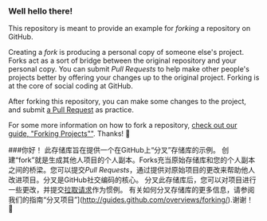 ### Well hello there!

This repository is meant to provide an example for *forking* a repository on GitHub.

Creating a *fork* is producing a personal copy of someone else's project. Forks act as a sort of bridge between the original repository and your personal copy. You can submit *Pull Requests* to help make other people's projects better by offering your changes up to the original project. Forking is at the core of social coding at GitHub.

After forking this repository, you can make some changes to the project, and submit [a Pull Request](https://github.com/octocat/Spoon-Knife/pulls) as practice.

For some more information on how to fork a repository, [check out our guide, "Forking Projects""](http://guides.github.com/overviews/forking/). Thanks! :sparkling_heart:


###你好！
此存储库旨在提供一个在GitHub上“分叉”存储库的示例。
创建“fork”就是生成其他人项目的个人副本。Forks充当原始存储库和您的个人副本之间的桥梁。您可以提交*Pull Requests*，通过提供对原始项目的更改来帮助他人改进项目。分叉是GitHub社交编码的核心。
分叉此存储库后，您可以对项目进行一些更改，并提交[拉取请求](https://github.com/octocat/Spoon-Knife/pulls)作为惯例。
有关如何分叉存储库的更多信息，请参阅我们的指南“分叉项目”](http://guides.github.com/overviews/forking/).谢谢！ :sparkling_heart: